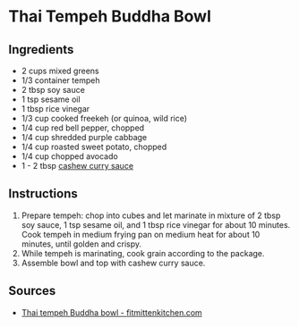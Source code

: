 # Thai Tempeh Buddha Bowl

## Ingredients
* 2	cups mixed greens
* 1/3	container tempeh
* 2 tbsp soy sauce
* 1 tsp sesame oil
* 1 tbsp rice vinegar
* 1/3	cup cooked freekeh (or quinoa, wild rice)
* 1/4	cup red bell pepper, chopped
* 1/4	cup shredded purple cabbage
* 1/4	cup roasted sweet potato, chopped
* 1/4	cup chopped avocado
* 1 - 2 tbsp [cashew curry sauce](../sauces_and_dressing/cashew_curry_sauce.md)

## Instructions
1. Prepare tempeh: chop into cubes and let marinate in mixture of 2 tbsp soy sauce, 1 tsp sesame oil, and 1 tbsp rice vinegar for about 10 minutes. Cook tempeh in medium frying pan on medium heat for about 10 minutes, until golden and crispy.
2. While tempeh is marinating, cook grain according to the package.
3. Assemble bowl and top with cashew curry sauce.

## Sources
* [Thai tempeh Buddha bowl - fitmittenkitchen.com](https://www.fitmittenkitchen.com/thai-tempeh-buddha-bowl/)
